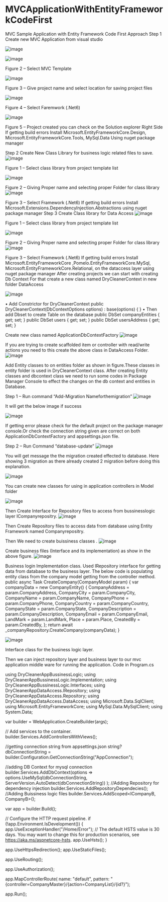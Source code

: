 # MVCApplicationWithEntityFrameworkCodeFirst
MVC Sample Application with Entity Framework Code First Approach
Step 1
Create new MVC Application from visual studio

![image](https://github.com/vipinvijayan/MVCApplicationWithEntityFrameworkCodeFirst/assets/8413745/ef58b58b-8b41-450e-9d90-2864c9f53df2)
 

 ![image](https://github.com/vipinvijayan/MVCApplicationWithEntityFrameworkCodeFirst/assets/8413745/4bed5124-784e-46b0-baaa-25d58513fd7f)

Figure 2 – Select MVC Template

 ![image](https://github.com/vipinvijayan/MVCApplicationWithEntityFrameworkCodeFirst/assets/8413745/4ba86084-20f5-4f98-a1c9-b791987faa49)

Figure 3 – Give project name and select location for saving project files

 ![image](https://github.com/vipinvijayan/MVCApplicationWithEntityFrameworkCodeFirst/assets/8413745/a4e59e01-9e05-4820-9dbc-3d85c4d6cb1d)

Figure 4 – Select Faremwork (.Net6) 


 ![image](https://github.com/vipinvijayan/MVCApplicationWithEntityFrameworkCodeFirst/assets/8413745/02d8c451-7bff-488c-8585-bef91bb4b7b0)

Figure 5 – Project created you can check on the Solution explorer Right Side
If getting build errors Install Microsoft.EntityFrameworkCore.Design, Microsoft.EntityFrameworkCore.Tools, MySql.Data Using nuget package manager

Step 2
Create New Class Library for business logic related files to save.
 ![image](https://github.com/vipinvijayan/MVCApplicationWithEntityFrameworkCodeFirst/assets/8413745/d3a80671-e513-4932-a60a-bbb6cdb2503e)

Figure 1 – Select class library from project template list

 ![image](https://github.com/vipinvijayan/MVCApplicationWithEntityFrameworkCodeFirst/assets/8413745/32d761c4-b4d1-49d8-9bd7-82defd7aa0d4)

Figure 2 – Giving Proper name and selecting proper Folder for class library
 ![image](https://github.com/vipinvijayan/MVCApplicationWithEntityFrameworkCodeFirst/assets/8413745/7b97e69a-a3be-4ae0-a5c8-0f36d1332e54)

Figure 3 – Select Framework (.Net6)
If getting build errors Install Microsoft.Extensions.DependencyInjection.Abstractions using nuget package manager
Step 3 
Create Class library for Data Access 
 ![image](https://github.com/vipinvijayan/MVCApplicationWithEntityFrameworkCodeFirst/assets/8413745/10091710-9737-4461-8a82-af6419163382)

Figure 1 – Select class library from project template list

 ![image](https://github.com/vipinvijayan/MVCApplicationWithEntityFrameworkCodeFirst/assets/8413745/5b8c11af-36ea-4cfd-b41f-9578d419f81c)

Figure 2 – Giving Proper name and selecting proper Folder for class library
 ![image](https://github.com/vipinvijayan/MVCApplicationWithEntityFrameworkCodeFirst/assets/8413745/f6a08bcc-ef8e-4fe7-ac35-941d0bfbcc51)

Figure 3 – Select Framework (.Net6)
If getting build errors  Install Microsoft.EntityFrameworkCore ,Pomelo.EntityFrameworkCore.MySql, Microsoft.EntityFrameworkCore.Relational, on the dataccess layer using nuget package manager
After creating projects we can start with creating Db Context 
For that create a new class named DryCleanerContext in new folder DataAccess
 
![image](https://github.com/vipinvijayan/MVCApplicationWithEntityFrameworkCodeFirst/assets/8413745/ae3211b4-981a-411a-bb3d-d9198c453c95)

•	Add Constrictor for DryCleanerContext
   public DryCleanerContext(DbContextOptions<DryCleanerContext> options) : base(options) { }
•	Then add Dbset to create Table on the database
public DbSet<CompanyEntity> companyEntities { get; set; }
public DbSet<UserEntity> users { get; set; }
public DbSet<UserAddressEntity> usersAddress { get; set; }

Create new class named ApplicationDbContextFactory
 ![image](https://github.com/vipinvijayan/MVCApplicationWithEntityFrameworkCodeFirst/assets/8413745/83fb925b-3cba-4dbb-9a6d-c4ac70dab7e0)

If you are trying to create scaffolded item or controller with read/write actions you need to this create the above class in DataAccess Folder.
![image](https://github.com/vipinvijayan/MVCApplicationWithEntityFrameworkCodeFirst/assets/8413745/15ca7bbf-8b1a-4915-a8ea-4e3730030982)

 
Add Entity classes to on entities folder as shown in figure.These classes in entity folder is used in DryCleanerContext class.
After creating Entity classes and dbcontext class we need to run some codes in Package Manager Console to effect the changes on the db context and entities in Database.


Step 1 – Run command “Add-Migration Nameforthemigration”
 ![image](https://github.com/vipinvijayan/MVCApplicationWithEntityFrameworkCodeFirst/assets/8413745/b85abc94-e001-425f-a81c-8408db6b45d2)

It will get the below image if success
 
![image](https://github.com/vipinvijayan/MVCApplicationWithEntityFrameworkCodeFirst/assets/8413745/5f280eef-2ff6-4d53-86ea-40475ec5e317)

If getting error please check for the default project on the package manager console.Or check the connection string given are correct on both ApplicationDbContextFactory and  appsettings.json file.

Step 2 – Run Command “database-update”
 ![image](https://github.com/vipinvijayan/MVCApplicationWithEntityFrameworkCodeFirst/assets/8413745/56551ded-326d-4119-af51-719177b37206)

You will get message the the migration created effected to database. Here showing 3 migration as there already created 2 migration before doing this explanation.

 ![image](https://github.com/vipinvijayan/MVCApplicationWithEntityFrameworkCodeFirst/assets/8413745/1061bc35-1092-43ab-836a-1180a15201f6)

You can create new classes for using in application controllers in Model folder 

 ![image](https://github.com/vipinvijayan/MVCApplicationWithEntityFrameworkCodeFirst/assets/8413745/33908f73-00ff-42ae-870f-58e1526cc4f2)

Then Create Interface for Repository files to access from bussinesslogic layer ICompanyrepositry.
 ![image](https://github.com/vipinvijayan/MVCApplicationWithEntityFrameworkCodeFirst/assets/8413745/9a655faa-3fd7-46a1-9b89-06b25361e76f)

Then Create Repository files to access data from database using Entity Framework named Companyrepositry.

Then We need to create buissiness classes .
 ![image](https://github.com/vipinvijayan/MVCApplicationWithEntityFrameworkCodeFirst/assets/8413745/be6cbf62-7f40-4d7e-b54a-0e564b3ae7a1)

Create business files (Interface and its implementation) as show in the above figure.
 ![image](https://github.com/vipinvijayan/MVCApplicationWithEntityFrameworkCodeFirst/assets/8413745/d78e178d-43ce-4b7c-a98e-2c3e708169fc)

Business login Implementation class.
Used IRepository interface for getting data from database to the business layer.
The below code is populating entity class from the company model getting from the controller method.
    public async Task<string> CreateCompany(CompanyModel param)
    {
        var companyData = new CompanyEntity()
        {
            CompanyAddress = param.CompanyAddress,
            CompanyCity = param.CompanyCity,
            CompanyName = param.CompanyName,
            CompanyPhone = param.CompanyPhone,
            CompanyCountry = param.CompanyCountry,
            CompanyState = param.CompanyState,
            CompanyDescription = param.CompanyDescription,
            CompanyEmail = param.CompanyEmail,
            LandMark = param.LandMark,
            Place = param.Place,
            CreatedBy = param.CreatedBy,
        };
        return await _companyRepository.CreateCompany(companyData);
    }


 ![image](https://github.com/vipinvijayan/MVCApplicationWithEntityFrameworkCodeFirst/assets/8413745/76bb8e03-9d0b-41bd-ab58-480c2e922915)

Interface class for the business logic layer.


Then we can inject repository layer and business layer to our mvc application middle ware for running the application.
Code in Program.cs


using DryCleanerAppBussinessLogic;
using DryCleanerAppBussinessLogic.Implementation;
using DryCleanerAppBussinessLogic.Interfaces;
using DryCleanerAppDataAccess.IRepository;
using DryCleanerAppDataAccess.Repository;
using DryCleanerAppDataAccess.DataAccess;
using Microsoft.Data.SqlClient;
using Microsoft.EntityFrameworkCore;
using MySql.Data.MySqlClient;
using System.Data;

var builder = WebApplication.CreateBuilder(args);

// Add services to the container.
builder.Services.AddControllersWithViews();

//getting connection string from appsettings.json
string? dbConnectionString = builder.Configuration.GetConnectionString("AppConnection");

//adding DB Context for mysql connection
builder.Services.AddDbContext<DryCleanerContext>(options =>
options.UseMySql(dbConnectionString, ServerVersion.AutoDetect(dbConnectionString))
);
//Adding Repository for dependency injection
builder.Services.AddRepositoryDependecies();
//Adding Buissiness logic files 
builder.Services.AddScoped<ICompanyB, CompanyB>();

var app = builder.Build();

// Configure the HTTP request pipeline.
if (!app.Environment.IsDevelopment())
{
    app.UseExceptionHandler("/Home/Error");
    // The default HSTS value is 30 days. You may want to change this for production scenarios, see https://aka.ms/aspnetcore-hsts.
    app.UseHsts();
}

app.UseHttpsRedirection();
app.UseStaticFiles();

app.UseRouting();

app.UseAuthorization();

app.MapControllerRoute(
    name: "default",
    pattern: "{controller=CompanyMaster}/{action=CompanyList}/{id?}");

app.Run();




